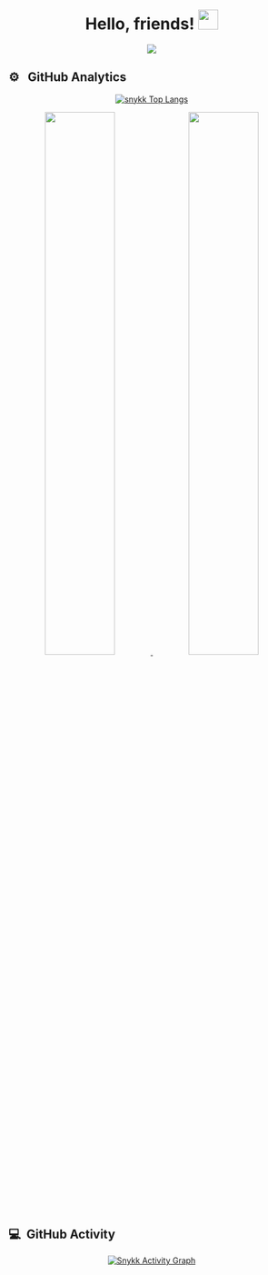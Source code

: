 <h1 align="center">Hello, friends! <img src="https://media.giphy.com/media/hvRJCLFzcasrR4ia7z/giphy.gif" width="35"></h1>
<div align="center">
  <a href="https://github.com/snykk"><img src="https://readme-typing-svg.herokuapp.com?color=25F723&background=000000&center=true&vCenter=true&width=320&height=60&lines=Welcome+to+my+github+profile"></a>
</div>

## ⚙️ &nbsp; GitHub Analytics

<div>
        <p align="center">
          <a href="https://github.com/snykk/">
          <img src="https://github-readme-stats.vercel.app/api/top-langs/?username=snykk&langs_count=8&theme=radical&layout=compact&hide_border=true" alt="snykk Top Langs" /></a>
        </p>
        <p align="center">
          <a href="https://github.com/snykk/">
          <img width="49.5%" src="https://github-readme-stats.vercel.app/api?username=snykk&show_icons=true&theme=radical&hide_border=true" />
          <img width="49.5%" src="https://github-readme-streak-stats.herokuapp.com/?user=snykk&theme=radical&hide_border=true" />
          </a>
       </p>
  </div>

## 💻&nbsp; GitHub Activity
<p align="center"> 
   <a href="https://github.com/snykk"><img alt="Snykk Activity Graph" src="https://activity-graph.herokuapp.com/graph?username=snykk&custom_title=Snykk%20Contribution%20Graph&bg_color=000000&color=00FF00&line=00FFFF&point=FFFFFF&area_color=FFF000&area=true" /></a>
</p>